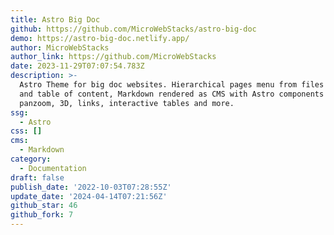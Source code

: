 ```yaml
---
title: Astro Big Doc
github: https://github.com/MicroWebStacks/astro-big-doc
demo: https://astro-big-doc.netlify.app/
author: MicroWebStacks
author_link: https://github.com/MicroWebStacks
date: 2023-11-29T07:07:54.783Z
description: >-
  Astro Theme for big doc websites. Hierarchical pages menu from files structure
  and table of content, Markdown rendered as CMS with Astro components for
  panzoom, 3D, links, interactive tables and more.
ssg:
  - Astro
css: []
cms:
  - Markdown
category:
  - Documentation
draft: false
publish_date: '2022-10-03T07:28:55Z'
update_date: '2024-04-14T07:21:56Z'
github_star: 46
github_fork: 7
---
```

